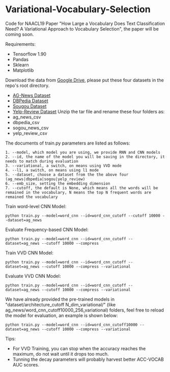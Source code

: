 # Variational-Vocabulary-Selection
Code for NAACL19 Paper "How Large a Vocabulary Does Text Classification Need? A Variational Approach to Vocabulary Selection", the paper will be coming soon.

Requirements:
- Tensorflow 1.90
- Pandas
- Sklearn
- Matplotlib

Download the data from [Google Drive](https://drive.google.com/drive/u/0/folders/0Bz8a_Dbh9Qhbfll6bVpmNUtUcFdjYmF2SEpmZUZUcVNiMUw1TWN6RDV3a0JHT3kxLVhVR2M), please put these four datasets in the repo's root directory.
- [AG-News Dataset](https://drive.google.com/open?id=0Bz8a_Dbh9QhbUDNpeUdjb0wxRms)
- [DBPedia Dataset](https://drive.google.com/open?id=0Bz8a_Dbh9QhbQ2Vic1kxMmZZQ1k)
- [Sougou Dataset](https://drive.google.com/open?id=0Bz8a_Dbh9QhbUkVqNEszd0pHaFE)
- [Yelp-Review Dataset](https://drive.google.com/open?id=0Bz8a_Dbh9QhbZlU4dXhHTFhZQU0)
Unzip the tar file and rename these four folders as:
- ag_news_csv
- dbpedia_csv
- sogou_news_csv
- yelp_review_csv

The documents of train.py parameters are listed as follows:
```
1. --model, which model you are using, we provide RNN and CNN models
2. --id, the name of the model you will be saving in the directory, it needs to match during evaluation
3. --variational, a switch, on means using VVD mode
4. --l1, a switch, on means using l1 mode
5. --dataset, choose a dataset from the the above four (ag_news|dbpedia|sogou|yelp_review)
6. --emb_size, setting the embedding dimension
7. --cutoff, the default is None, which means all the words will be remained in the vocabulary, N means the top N frequent words are remained the vocabulary
```

Train word-level CNN Model:
```
python train.py --model=word_cnn --id=word_cnn_cutoff --cutoff 10000 --dataset=ag_news
```

Evaluate Frequency-based CNN Model:
```
python train.py --model=word_cnn --id=word_cnn_cutoff --dataset=ag_news --cutoff 10000 --compress
```

Train VVD CNN Model:
```
python train.py --model=word_cnn --id=word_cnn_cutoff --dataset=ag_news --cutoff 10000 --compress --variational
```

Evaluate VVD CNN Model:
```
python train.py --model=word_cnn --id=word_cnn_cutoff --dataset=ag_news --cutoff 10000 --compress --variational
```

We have already provided the pre-trained models in "dataset/architecture_cutoff N_dim_variational/" (like ag_news/word_cnn_cutoff10000_256_variational) folders,
feel free to reload the model for evaluation, an example is shown below:
```
python train.py --model=word_cnn --id=word_cnn_cutoff10000 --dataset=ag_news --cutoff 10000 --compress --variational
```

Tips:
- For VVD Training, you can stop when the accuracy reaches the maximum, do not wait until it drops too much.
- Tunning the decay parameters will probably harvest better ACC-VOCAB AUC scores.
